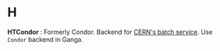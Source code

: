 # H
**HTCondor**
: Formerly Condor. Backend for [CERN's batch service](http://information-technology.web.cern.ch/services/batch). Use `Condor` backend in Ganga.
